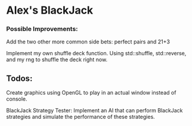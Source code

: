 # Alex's BlackJack
### Possible Improvements:
Add the two other more common side bets: perfect pairs and 21+3

Implement my own shuffle deck function. Using std::shuffle, std::reverse, and my rng to shuffle the deck right now.


## Todos:
Create graphics using OpenGL to play in an actual window instead of console.

BlackJack Strategy Tester: Implement an AI that can perform BlackJack strategies and simulate the performance of these strategies.
